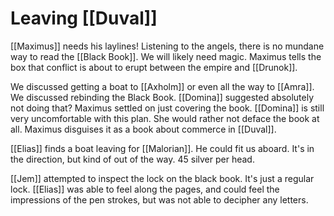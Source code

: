 # Leaving [[Duval]]
[[Maximus]] needs his laylines! Listening to the angels, there is no mundane way to read the [[Black Book]]. We will likely need magic. Maximus tells the box that conflict is about to erupt between the empire and [[Drunok]]. 

We discussed getting a boat to [[Axholm]] or even all the way to [[Amra]].  We discussed rebinding the Black Book. [[Domina]] suggested absolutely not doing that? Maximus settled on just covering the book. [[Domina]] is still very uncomfortable with this plan. She would rather not deface the book at all. Maximus disguises it as a book about commerce in [[Duval]].

[[Elias]] finds a boat leaving for [[Malorian]]. He could fit us aboard. It's in the direction, but kind of out of the way. 45 silver per head. 

[[Jem]] attempted to inspect the lock on the black book. It's just a regular lock. [[Elias]] was able to feel along the pages, and could feel the impressions of the pen strokes, but was not able to decipher any letters.